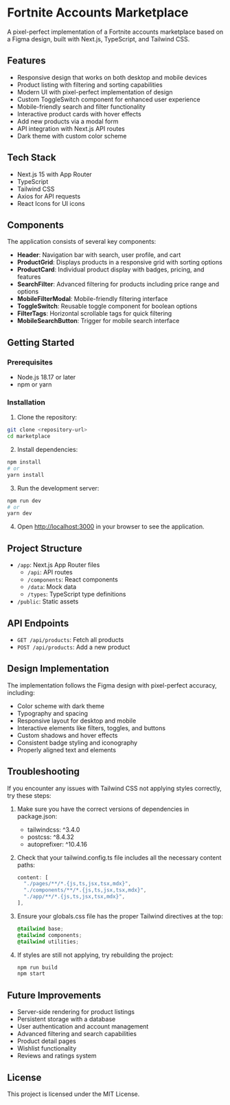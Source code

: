# Fortnite Accounts Marketplace

A pixel-perfect implementation of a Fortnite accounts marketplace based on a Figma design, built with Next.js, TypeScript, and Tailwind CSS.

## Features

- Responsive design that works on both desktop and mobile devices
- Product listing with filtering and sorting capabilities
- Modern UI with pixel-perfect implementation of design
- Custom ToggleSwitch component for enhanced user experience
- Mobile-friendly search and filter functionality
- Interactive product cards with hover effects
- Add new products via a modal form
- API integration with Next.js API routes
- Dark theme with custom color scheme

## Tech Stack

- Next.js 15 with App Router
- TypeScript
- Tailwind CSS
- Axios for API requests
- React Icons for UI icons

## Components

The application consists of several key components:

- **Header**: Navigation bar with search, user profile, and cart
- **ProductGrid**: Displays products in a responsive grid with sorting options
- **ProductCard**: Individual product display with badges, pricing, and features
- **SearchFilter**: Advanced filtering for products including price range and options
- **MobileFilterModal**: Mobile-friendly filtering interface
- **ToggleSwitch**: Reusable toggle component for boolean options
- **FilterTags**: Horizontal scrollable tags for quick filtering
- **MobileSearchButton**: Trigger for mobile search interface

## Getting Started

### Prerequisites

- Node.js 18.17 or later
- npm or yarn

### Installation

1. Clone the repository:

```bash
git clone <repository-url>
cd marketplace
```

2. Install dependencies:

```bash
npm install
# or
yarn install
```

3. Run the development server:

```bash
npm run dev
# or
yarn dev
```

4. Open [http://localhost:3000](http://localhost:3000) in your browser to see the application.

## Project Structure

- `/app`: Next.js App Router files
  - `/api`: API routes
  - `/components`: React components
  - `/data`: Mock data
  - `/types`: TypeScript type definitions
- `/public`: Static assets

## API Endpoints

- `GET /api/products`: Fetch all products
- `POST /api/products`: Add a new product

## Design Implementation

The implementation follows the Figma design with pixel-perfect accuracy, including:

- Color scheme with dark theme
- Typography and spacing
- Responsive layout for desktop and mobile
- Interactive elements like filters, toggles, and buttons
- Custom shadows and hover effects
- Consistent badge styling and iconography
- Properly aligned text and elements

## Troubleshooting

If you encounter any issues with Tailwind CSS not applying styles correctly, try these steps:

1. Make sure you have the correct versions of dependencies in package.json:
   - tailwindcss: ^3.4.0
   - postcss: ^8.4.32
   - autoprefixer: ^10.4.16

2. Check that your tailwind.config.ts file includes all the necessary content paths:
   ```js
   content: [
     "./pages/**/*.{js,ts,jsx,tsx,mdx}",
     "./components/**/*.{js,ts,jsx,tsx,mdx}",
     "./app/**/*.{js,ts,jsx,tsx,mdx}",
   ],
   ```

3. Ensure your globals.css file has the proper Tailwind directives at the top:
   ```css
   @tailwind base;
   @tailwind components;
   @tailwind utilities;
   ```

4. If styles are still not applying, try rebuilding the project:
   ```bash
   npm run build
   npm start
   ```

## Future Improvements

- Server-side rendering for product listings
- Persistent storage with a database
- User authentication and account management
- Advanced filtering and search capabilities
- Product detail pages
- Wishlist functionality
- Reviews and ratings system

## License

This project is licensed under the MIT License.
